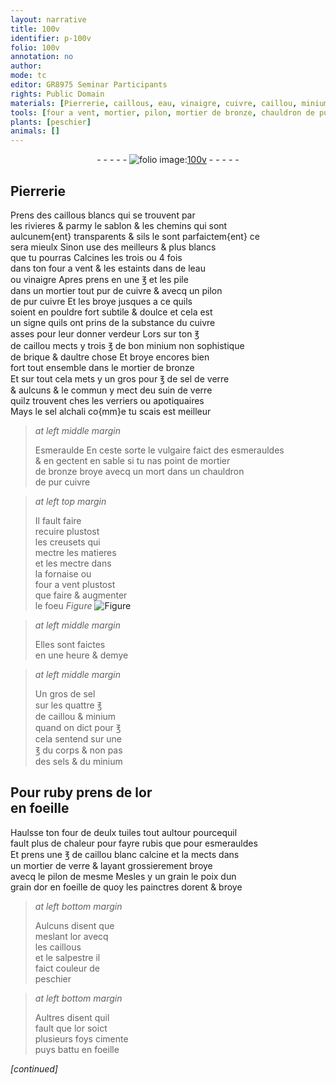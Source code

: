 ```yaml
---
layout: narrative
title: 100v
identifier: p-100v
folio: 100v
annotation: no
author:
mode: tc
editor: GR8975 Seminar Participants
rights: Public Domain
materials: [Pierrerie, caillous, eau, vinaigre, cuivre, caillou, minium, brique, bronze, sel de verre, suin de verre, sel alchali, Esmeraulde, esmerauldes, sel, sels, ruby, or, rubis, verre, salpestre]
tools: [four a vent, mortier, pilon, mortier de bronze, chauldron de pur cuivre, creusets, fornaise, four, mortier de verre]
plants: [peschier]
animals: []
---
```


<div class="folio" align="center">- - - - - <a href="http://gallica.bnf.fr/ark:/12148/btv1b10500001g/f206.image" target="_blank"><img src="https://cu-mkp.github.io/2017-workshop-edition/assets/photo-icon.png" alt="folio image: " style="display:inline-block; margin-bottom:-3px;"/>100v</a> - - - - - </div>  
  

## <span class="m">Pierrerie</span>

 
Prens des <span class="m">caillous</span> blancs qui se trouvent par<br/> les rivieres & parmy le sablon & les chemins qui sont<br/> aulcunem{ent} transparents & sils le sont parfaictem{ent} ce<br/> sera mieulx Sinon use des meilleurs & plus blancs<br/> que tu pourras Calcines les trois ou 4 fois<br/> dans ton <span class="tl">four a vent</span> & les estaints dans de l<span class="m">eau</span><br/> ou <span class="m">vinaigre</span> Apres prens en une <span class="ms">℥</span> et les pile<br/> dans un <span class="tl">mortier</span> tout pur de <span class="m">cuivre</span> & avecq un <span class="tl">pilon</span><br/> de pur <span class="m">cuivre</span> Et les broye jusques a ce quils<br/> soient en pouldre fort subtile & doulce et cela est<br/> un signe quils ont prins de la substance du <span class="m">cuivre</span><br/> asses pour leur donner verdeur Lors sur ton <span class="ms">℥</span><br/> de <span class="m">caillou</span> mects y trois <span class="ms">℥</span> de bon <span class="m">minium</span> non sophistique<br/> de <span class="m">brique</span> & daultre chose Et broye encores bien<br/> fort tout ensemble dans le <span class="tl">mortier de <span class="m">bronze</span></span><br/> Et sur tout cela mets y un <span class="ms">gros</span> <span class="add"><span class="del">pour <span class="ms">℥</span></span></span> de <span class="m">sel de verre</span><br/> & aulcuns & le commun y mect d<span class="del">e</span>u <span class="m">suin de verre</span><br/> quilz trouvent ches les <span class="pro">verriers</span> ou <span class="pro">apotiquaires</span><br/> Mays le <span class="m">sel alchali</span> co{mm}e tu scais est meilleur<br/> 
> *at left middle margin*
> 
> <span class="m">Esmeraulde</span>
 En ceste sorte le vulgaire faict des <span class="m">esmerauldes</span><br/> & en gectent en sable si tu nas point de <span class="tl">mortier<br/> de <span class="m">bronze</span></span> broye avecq <span class="del">un mort</span> dans un <span class="tl">chauldron<br/> de pur <span class="m">cuivre</span></span> 
 
> *at left top margin*
> 
>   Il fault faire<br/> recuire plustost<br/> les <span class="tl">creusets</span> qui<br/> mectre les matieres<br/> et les mectre dans<br/> la <span class="tl">fornaise</span> ou<br/> <span class="tl">four a vent</span> plustost<br/> que faire & augmenter<br/> le foeu 
> *Figure*
> <a href="https://drive.google.com/open?id=0B9-oNrvWdlO5QUx4eF9qWU1jS28" target="_blank"><img src="https://cu-mkp.github.io/GR8975-edition/assets/photo-icon.png" alt="Figure" style="display:inline-block; margin-bottom:-3px;"/></a>
 
 
> *at left middle margin*
> 
>   Elles sont faictes<br/> en <span class="ms">une heure & demye</span> 
 
> *at left middle margin*
> 
>   Un <span class="ms">gros</span> de <span class="m">sel</span><br/> sur les quattre <span class="ms">℥</span><br/> de <span class="m">caillou</span> & <span class="m">minium</span><br/> quand on dict pour <span class="ms">℥</span><br/> cela sentend sur une<br/> ℥ du corps & non pas<br/> des <span class="m">sels</span> & du <span class="m">minium</span> 
 
 
  

## Pour <span class="m">ruby</span> prens de l<span class="m">or</span><br/>en foeille

 
Haulsse ton <span class="tl">four</span> de deulx tuiles tout aultour pourcequil<br/> fault plus de chaleur pour fayre <span class="m">rubis</span> que pour <span class="m">esmerauldes</span><br/> Et prens une <span class="ms">℥</span> de <span class="m">caillou</span> blanc calcine et la mects dans<br/> un <span class="tl">mortier de <span class="m">verre</span></span> & layant grossierement broye<br/> avecq le <span class="tl">pilon</span> de mesme Mesles y <span class="del">un grain</span> le poix dun<br/> <span class="ms">grain</span> d<span class="m">or</span> en foeille de quoy les <span class="pro">painctres</span> dorent & broye
 
> *at left bottom margin*
> 
>   Aulcuns disent que<br/> meslant l<span class="m">or</span> avecq<br/> les <span class="m">caillous</span><br/> et le <span class="m">salpestre</span> il<br/> faict couleur de<br/> <span class="pa">peschier</span>
 
> *at left bottom margin*
> 
>   Aultres disent quil<br/> fault que l<span class="m">or</span> soict<br/> plusieurs foys cimente<br/> puys battu en foeille
 
*[continued]*
 
